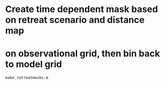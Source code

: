 # Create time dependent mask based on retreat scenario and distance map
# on observational grid, then bin back to model grid

`make_retreatmasks.m`

